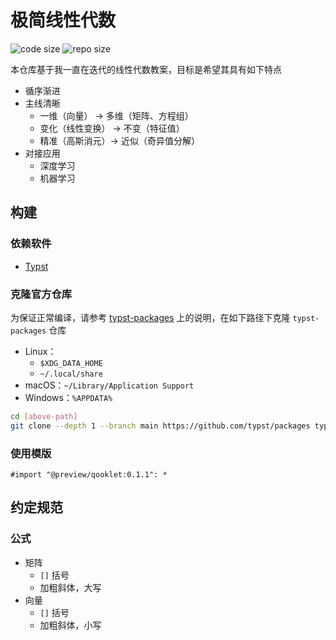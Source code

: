 # 极简线性代数

![code size](https://img.shields.io/github/languages/code-size/ivaquero/book-linear-algebra.svg)
![repo size](https://img.shields.io/github/repo-size/ivaquero/book-linear-algebra.svg)

本仓库基于我一直在迭代的线性代数教案，目标是希望其具有如下特点

- 循序渐进
- 主线清晰
  - 一维（向量） -> 多维（矩阵、方程组）
  - 变化（线性变换） -> 不变（特征值）
  - 精准（高斯消元）-> 近似（奇异值分解）
- 对接应用
  - 深度学习
  - 机器学习

## 构建

### 依赖软件

- [Typst](https://github.com/typst/typst)

### 克隆官方仓库

为保证正常编译，请参考 [typst-packages](https://github.com/typst/packages) 上的说明，在如下路径下克隆 `typst-packages` 仓库

- Linux：
  - `$XDG_DATA_HOME`
  - `~/.local/share`
- macOS：`~/Library/Application Support`
- Windows：`%APPDATA%`

```bash
cd [above-path]
git clone --depth 1 --branch main https://github.com/typst/packages typst
```

### 使用模版

```typst
#import "@preview/qooklet:0.1.1": *
```

## 约定规范

### 公式

- 矩阵
  - `[]` 括号
  - 加粗斜体，大写
- 向量
  - `[]` 括号
  - 加粗斜体，小写
